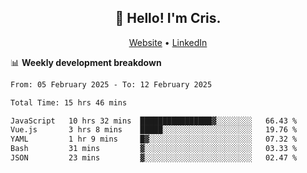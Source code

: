 
<h2 align="center">👋 Hello! I'm Cris.</h2>
<p align="center">
  <a href="https://www.criscunas.dev">Website</a> •
  <a href="https://www.linkedin.com/in/cristophercunas/">LinkedIn</a> 
</p>


📊 **Weekly development breakdown**
<!--START_SECTION:waka-->

```txt
From: 05 February 2025 - To: 12 February 2025

Total Time: 15 hrs 46 mins

JavaScript   10 hrs 32 mins  ████████████████▓░░░░░░░░   66.43 %
Vue.js       3 hrs 8 mins    █████░░░░░░░░░░░░░░░░░░░░   19.76 %
YAML         1 hr 9 mins     █▓░░░░░░░░░░░░░░░░░░░░░░░   07.32 %
Bash         31 mins         ▓░░░░░░░░░░░░░░░░░░░░░░░░   03.33 %
JSON         23 mins         ▓░░░░░░░░░░░░░░░░░░░░░░░░   02.47 %
```

<!--END_SECTION:waka-->
